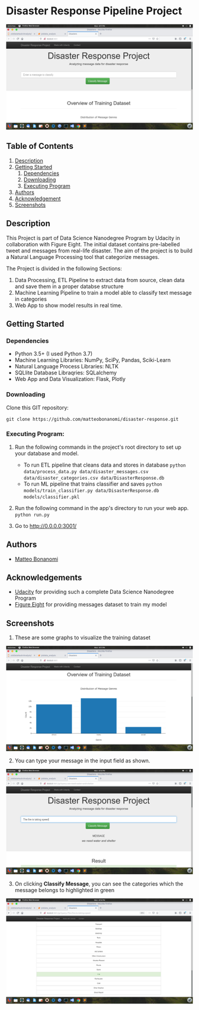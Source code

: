 # Disaster Response Pipeline Project

![Landing Page](imgs/landing.png)

## Table of Contents
1. [Description](#description)
2. [Getting Started](#getting_started)
	1. [Dependencies](#dependencies)
	2. [Downloading](#installing)
	3. [Executing Program](#executing)
3. [Authors](#authors)
5. [Acknowledgement](#acknowledgement)
6. [Screenshots](#screenshots)

<a name="descripton"></a>
## Description

This Project is part of Data Science Nanodegree Program by Udacity in collaboration with Figure Eight.
The initial dataset contains pre-labelled tweet and messages from real-life disaster. 
The aim of the project is to build a Natural Language Processing tool that categorize messages.

The Project is divided in the following Sections:

1. Data Processing, ETL Pipeline to extract data from source, clean data and save them in a proper databse structure
2. Machine Learning Pipeline to train a model able to classify text message in categories
3. Web App to show model results in real time. 

<a name="getting_started"></a>
## Getting Started

<a name="dependencies"></a>
### Dependencies
* Python 3.5+ (I used Python 3.7)
* Machine Learning Libraries: NumPy, SciPy, Pandas, Sciki-Learn
* Natural Language Process Libraries: NLTK
* SQLlite Database Libraqries: SQLalchemy
* Web App and Data Visualization: Flask, Plotly

<a name="installing"></a>
### Downloading
Clone this GIT repository:
```
git clone https://github.com/matteobonanomi/disaster-response.git
```
<a name="executing"></a>
### Executing Program:
1. Run the following commands in the project's root directory to set up your database and model.

    - To run ETL pipeline that cleans data and stores in database
        `python data/process_data.py data/disaster_messages.csv data/disaster_categories.csv data/DisasterResponse.db`
    - To run ML pipeline that trains classifier and saves
        `python models/train_classifier.py data/DisasterResponse.db models/classifier.pkl`

2. Run the following command in the app's directory to run your web app.
    `python run.py`

3. Go to http://0.0.0.0:3001/



<a name="authors"></a>
## Authors

* [Matteo Bonanomi](https://github.com/matteobonanomi)


<a name="acknowledgement"></a>
## Acknowledgements

* [Udacity](https://www.udacity.com/) for providing such a complete Data Science Nanodegree Program
* [Figure Eight](https://www.figure-eight.com/) for providing messages dataset to train my model

<a name="screenshots"></a>
## Screenshots

1. These are some graphs to visualize the training dataset

![Training Data Visualize](imgs/data_visualize.png)

2. You can type your message in the input field as shown.

![Querying](imgs/querying.png)

3. On clicking **Classify Message**, you can see the categories which the message belongs to highlighted in green

![CLassification Result](imgs/classification_result.png)
